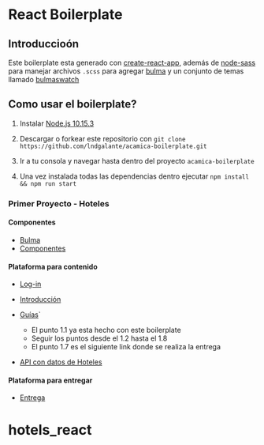 # React Boilerplate

## Introduccioón

Este boilerplate esta generado con [create-react-app](https://github.com/facebook/create-react-app), además de [node-sass](https://github.com/sass/node-sass) para manejar archivos `.scss` para agregar [bulma](https://bulma.io/) y un conjunto de temas llamado [bulmaswatch](https://jenil.github.io/bulmaswatch)

## Como usar el boilerplate?

1. Instalar [Node.js 10.15.3](https://nodejs.org/en)

2) Descargar o forkear este repositorio con `git clone https://github.com/lndgalante/acamica-boilerplate.git`

3. Ir a tu consola y navegar hasta dentro del proyecto `acamica-boilerplate`

4) Una vez instalada todas las dependencias dentro ejecutar `npm install && npm run start`

### Primer Proyecto - Hoteles

#### Componentes

- [Bulma](https://bulma.io/documentation)
- [Componentes](https://s3.amazonaws.com/resources.acamica.com/contenidos/react/hotels/components.pdf)

#### Plataforma para contenido

- [Log-in](https://www.acamica.com/login)
- [Introducción](https://www.acamica.com/cursos/491/)
- [Guías](https://www.acamica.com/cursos/495/)`

  - El punto 1.1 ya esta hecho con este boilerplate
  - Seguir los puntos desde el 1.2 hasta el 1.8
  - El punto 1.7 es el siguiente link donde se realiza la entrega

- [API con datos de Hoteles](https://wt-8a099f3e7c73b2d17f4e018b6cfd6131-0.sandbox.auth0-extend.com/acamica)

#### Plataforma para entregar

- [Entrega](https://www.acamica.com/clases/10706//entrega)
# hotels_react
